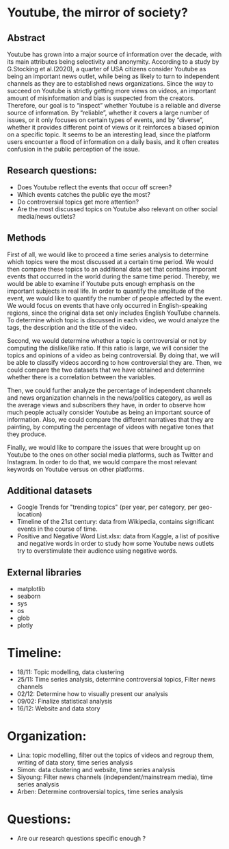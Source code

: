 # Youtube, the mirror of society?

## Abstract


Youtube has grown into a major source of information over the decade, with its main attributes being selectivity and anonymity. According to a study by G.Stocking et al.(2020), a quarter of USA citizens consider Youtube as being an important news outlet, while being as likely to turn to independent channels as they are to established news organizations. Since the way  to succeed on Youtube is strictly getting more views on videos, an important amount of misinformation and bias is suspected from the creators. 
Therefore, our goal is to “inspect” whether Youtube is a reliable and diverse source of information. By “reliable”, whether it covers a large number of issues, or it only focuses on certain types of events, and by “diverse”, whether it provides different point of views or it reinforces a biased opinion on a specific topic. It seems to be an interesting lead, since the platform users encounter a flood of information on a daily basis, and it often creates confusion in the public perception of the issue. 


## Research questions: 

- Does Youtube reflect the events that occur off screen?
- Which events catches the public eye the most?
- Do controversial topics get more attention?
- Are the most discussed topics on Youtube also relevant on other social media/news outlets?



## Methods
First of all, we would like to proceed a time series analysis to determine which topics were the most discussed at a certain time period. We would then compare these topics to an additional data set that contains imporant events that occurred in the world during the same time period. Thereby, we would be able to examine if Youtube puts enough emphasis on the important subjects in real life. In order to quantify the amplitude of the event, we would like to quantify the number of people affected by the event. We would focus on events that have only occurred in English-speaking regions, since the original data set only includes English YouTube channels. To determine which topic is discussed in each video, we would analyze the tags, the description and the title of the video. 

Second, we would determine whether a topic is controversial or not by computing the dislike/like ratio. If this ratio is large, we will consider the topics and opinions of a video as being controversial. By doing that, we will be able to classify videos according to how controversial they are. Then, we could compare the two datasets that we have obtained and determine whether there is a correlation between the variables.

Then, we could further analyze the percentage of independent channels and news organization channels in the news/politics category, as well as the average views and subscribers they have, in order to observe how much people actually consider Youtube as being an important source of information. Also, we could compare the different narratives that they are painting, by computing the percentage of videos with negative tones that they produce.

Finally, we would like to compare the issues that were brought up on Youtube to the ones on other social media platforms, such as Twitter and Instagram. In order to do that, we would compare the most relevant keywords on Youtube versus on other platforms. 

## Additional datasets

- Google Trends for "trending topics" (per year, per category, per geo-location)
- Timeline of the 21st century: data from Wikipedia, contains significant events in the course of time.
- Positive and Negative Word List.xlsx: data from Kaggle, a list of positive and negative words in order to study how some Youtube news outlets try to overstimulate their audience using negative words. 

## External libraries

- matplotlib
- seaborn
- sys
- os
- glob
- plotly

# Timeline:
- 18/11: Topic modelling, data clustering
- 25/11: Time series analysis, determine controversial topics, Filter news channels
- 02/12: Determine how to visually present our analysis
- 09/02: Finalize statistical analysis
- 16/12: Website and data story

# Organization:
- Lina: topic modelling, filter out the topics of videos and regroup them, writing of data story, time series analysis
- Simon: data clustering and website, time series analysis
- Siyoung: Filter news channels (independent/mainstream media), time series analysis
- Arben: Determine controversial topics, time series analysis

# Questions:
- Are our research questions specific enough ?



